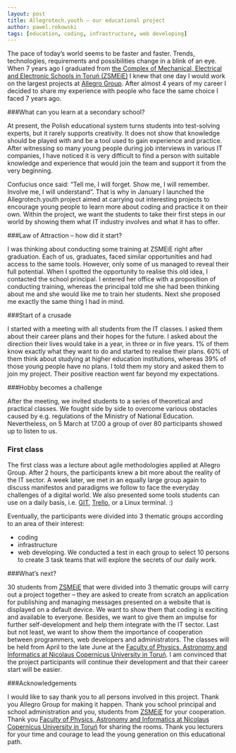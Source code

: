 ```yaml
---
layout: post
title: Allegrotech.youth – our educational project
author: pawel.rekowski
tags: [education, coding, infrastructure, web developing]
---
```


The pace of today’s world seems to be faster and faster. Trends, technologies, requirements and possibilities change in a blink of an eye. When 7 years ago I graduated from [the Complex of Mechanical, Electrical and Electronic Schools in Toruń (ZSMEiE)](http://www.zsmeie.torun.pl) I knew that one day I would work on the largest projects at [Allegro Group](http://allegrotech.io). 
After almost 4 years of my career I decided to share my experience with people who face the same choice I faced 7 years ago.

###What can you learn at a secondary school?

At present, the Polish educational system turns students into test-solving experts, but it rarely supports creativity. It does not show that knowledge should be played with and be a tool used to gain experience and practice. After witnessing so many young people during job interviews in various IT companies, I have noticed it is very difficult to find a person with suitable knowledge and experience that would join the team and support it from the very beginning.

Confucius once said: “Tell me, I will forget. Show me, I will remember. Involve me, I will understand”. That is why in January I launched the Allegrotech.youth project aimed at carrying out interesting projects to encourage young people to learn more about coding and practice it on their own. Within the project, we want the students to take their first steps in our world by showing them what IT industry involves and what it has to offer.

###Law of Attraction – how did it start?

I was thinking about conducting some training at ZSMEiE right after graduation. Each of us, graduates, faced similar opportunities and had access to the same tools. However, only some of us managed to reveal their full potential.
When I spotted the opportunity to realise this old idea, I contacted the school principal. I entered her office with a proposition of conducting training, whereas the principal told me she had been thinking about me and she would like me to train her students. Next she proposed me exactly the same thing I had in mind. 

###Start of a crusade

I started with a meeting with all students from the IT classes. I asked them about their career plans and their hopes for the future. I asked about the direction their lives would take in a year, in three or in five years. 1% of them know exactly what they want to do and started to realise their plans. 60% of them think about studying at higher education institutions, whereas 39% of those young people have no plans.
I told them my story and asked them to join my project. Their positive reaction went far beyond my expectations.

###Hobby becomes a challenge

After the meeting, we invited students to a series of theoretical and practical classes. We fought side by side to overcome various obstacles caused by e.g. regulations of the Ministry of National Education. Nevertheless, on 5 March at 17.00 a group of over 80 participants showed up to listen to us.

### First class

The first class was a lecture about agile methodologies applied at Allegro Group. After 2 hours, the participants knew a bit more about the reality of the IT sector. 
A week later, we met in an equally large group again to discuss manifestos and paradigms we follow to face the everyday challenges of a digital world. We also presented some tools students can use on a daily basis, i.e. [GIT](http://git-scm.com/), [Trello](https://trello.com/), or a Linux terminal. :) 

Eventually, the participants were divided into 3 thematic groups according to an area of their interest:
- coding
- infrastructure
- web developing.
We conducted a test in each group to select 10 persons to create 3 task teams that will explore the secrets of our daily work.

###What’s next?

30 students from [ZSMEiE](http://www.zsmeie.torun.pl)  that were divided into 3 thematic groups will carry out a project together – they are asked to create from scratch an application for publishing and managing messages presented on a website that is displayed on a default device.
We want to show them that coding is exciting and available to everyone. Besides, we want to give them an impulse for further self-development and help them integrate with the IT sector. Last but not least, we want to show them the importance of cooperation between programmers, web developers and administrators.
The classes will be held from April to the late June at the [Faculty of Physics, Astronomy and Informatics at Nicolaus Copernicus University in Toruń](http://www.fizyka.umk.pl/wfaiis/).
I am convinced that the project participants will continue their development and that their career start will be easier.

###Acknowledgements

I would like to say thank you to all persons involved in this project. Thank you Allegro Group for making it happen. Thank you school principal and school administration and you, students from [ZSMEiE](http://www.zsmeie.torun.pl)  for your cooperation. Thank you [Faculty of Physics, Astronomy and Informatics at Nicolaus Copernicus University in Toruń](http://www.fizyka.umk.pl/wfaiis/) for sharing the rooms. Thank you lecturers for your time and courage to lead the young generation on this educational path.

